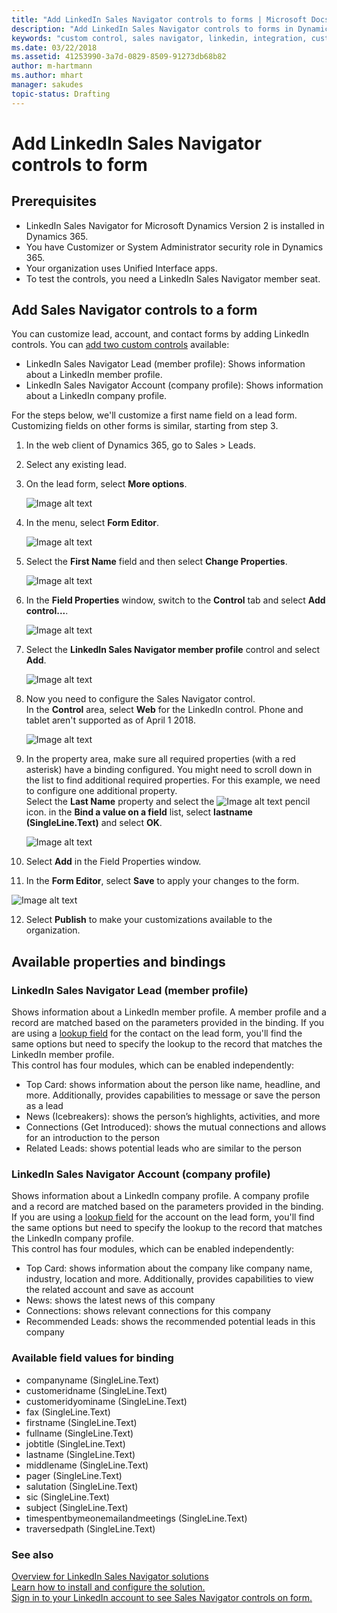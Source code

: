 ```yaml
---
title: "Add LinkedIn Sales Navigator controls to forms | Microsoft Docs"
description: "Add LinkedIn Sales Navigator controls to forms in Dynamics 365."
keywords: "custom control, sales navigator, linkedin, integration, customization"
ms.date: 03/22/2018
ms.assetid: 41253990-3a7d-0829-8509-91273db68b82
author: m-hartmann
ms.author: mhart
manager: sakudes
topic-status: Drafting
---
```


# Add LinkedIn Sales Navigator controls to form

[comment]: <> (Todo: Tokens, Alt-text)

## Prerequisites

- LinkedIn Sales Navigator for Microsoft Dynamics Version 2 is installed in Dynamics 365.
- You have Customizer or System Administrator security role in Dynamics 365. 
- Your organization uses Unified Interface apps.
- To test the controls, you need a LinkedIn Sales Navigator member seat.

## Add Sales Navigator controls to a form

You can customize lead, account, and contact forms by adding LinkedIn controls.
You can [add two custom controls](https://docs.microsoft.com/dynamics365/customer-engagement/customize/use-custom-controls-data-visualizations) available: 
- LinkedIn Sales Navigator Lead (member profile): Shows information about a LinkedIn member profile.
- LinkedIn Sales Navigator Account (company profile): Shows information about a LinkedIn company profile. 

For the steps below, we'll customize a first name field on a lead form. Customizing fields on other forms is similar, starting from step 3.

1. In the web client of Dynamics 365, go to Sales > Leads.

2. Select any existing lead.

3. On the lead form, select **More options**. 

   ![Image alt text](media/open-more-options.png "Image hover text")

4. In the menu, select **Form Editor**.

   ![Image alt text](media/open-form-editor.png "Image hover text")

5. Select the **First Name** field and then select **Change Properties**.

   ![Image alt text](media/change-form-properties.png "Image hover text")

6. In the **Field Properties** window, switch to the **Control** tab and select **Add control...**.

   ![Image alt text](media/add-control.png "Image hover text")

7. Select the **LinkedIn Sales Navigator member profile** control and select **Add**.

   ![Image alt text](media/add-control-to-form.png "Image hover text")

8. Now you need to configure the Sales Navigator control.    
In the **Control** area, select **Web** for the LinkedIn control. Phone and tablet aren't supported as of April 1 2018.

   ![Image alt text](media/configure-sales-navigator-control.png "Image hover text")

9. In the property area, make sure all required properties (with a red asterisk) have a binding configured. You might need to scroll down in the list to find additional required properties. For this example, we need to configure one additional property.    
Select the **Last Name** property and select the ![Image alt text](media/pencil-icon.png "Image hover text") pencil icon. in the **Bind a value on a field** list, select **lastname (SingleLine.Text)** and select **OK**.

   ![Image alt text](media/configure-lastname-property.png "Image hover text")

10. Select **Add** in the Field Properties window.

11. In the **Form Editor**, select **Save** to apply your changes to the form. 

![Image alt text](media/save-publish-customizations.png "Image hover text")

12. Select **Publish** to make your customizations available to the organization.

## Available properties and bindings

### LinkedIn Sales Navigator Lead (member profile)

Shows information about a LinkedIn member profile. A member profile and a record are matched based on the parameters provided in the binding. If you are using a [lookup field](https://docs.microsoft.com/en-us/dynamics365/customer-engagement/developer/set-field-values-using-parameters-passed-form#set-values-for-lookup-fields) for the contact on the lead form, you'll find the same options but need to specify the lookup to the record that matches the LinkedIn member profile.    
This control has four modules, which can be enabled independently:
   - Top Card: shows information about the person like name, headline, and more. Additionally, provides capabilities to message or save the person as a lead
   - News (Icebreakers): shows the person’s highlights, activities, and more
   - Connections (Get Introduced): shows the mutual connections and allows for an introduction to the person
   - Related Leads: shows potential leads who are similar to the person


### LinkedIn Sales Navigator Account (company profile)

Shows information about a LinkedIn company profile. A company profile and a record are matched based on the parameters provided in the binding. If you are using a [lookup field](https://docs.microsoft.com/en-us/dynamics365/customer-engagement/developer/set-field-values-using-parameters-passed-form#set-values-for-lookup-fields) for the account on the lead form, you'll find the same options but need to specify the lookup to the record that matches the LinkedIn company profile.    
This control has four modules, which can be enabled independently:
   - Top Card: shows information about the company like company name, industry, location and more. Additionally, provides capabilities to view the related account and save as account
   - News: shows the latest news of this company
   - Connections: shows relevant connections for this company
   - Recommended Leads: shows the recommended potential leads in this company

### Available field values for binding

- companyname (SingleLine.Text)
- customeridname (SingleLine.Text)
- customeridyominame (SingleLine.Text)
- fax (SingleLine.Text)
- firstname (SingleLine.Text)
- fullname (SingleLine.Text)
- jobtitle (SingleLine.Text)
- lastname (SingleLine.Text)
- middlename (SingleLine.Text)
- pager (SingleLine.Text)
- salutation (SingleLine.Text)
- sic (SingleLine.Text)
- subject (SingleLine.Text)
- timespentbymeonemailandmeetings (SingleLine.Text)
- traversedpath (SingleLine.Text)

### See also

[Overview for LinkedIn Sales Navigator solutions](integrate-sales-navigator.md)     
[Learn how to install and configure the solution.](integrate-sales-navigator.md)     
[Sign in to your LinkedIn account to see Sales Navigator controls on form.](view-sales-navigator-forms.md)